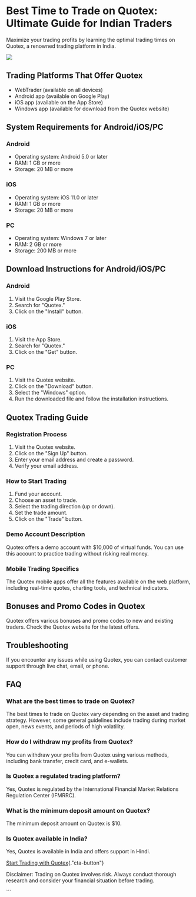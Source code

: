 

# Best Time to Trade on Quotex: Ultimate Guide for Indian Traders

Maximize your trading profits by learning the optimal trading times on
Quotex, a renowned trading platform in India.

[![](https://static.quotex.io/files/4_en/300_250.jpg)](https://traff.sbs/brokerqxlid)




## Trading Platforms That Offer Quotex

-   WebTrader (available on all devices)
-   Android app (available on Google Play)
-   iOS app (available on the App Store)
-   Windows app (available for download from the Quotex website)

## System Requirements for Android/iOS/PC

### Android

-   Operating system: Android 5.0 or later
-   RAM: 1 GB or more
-   Storage: 20 MB or more

### iOS

-   Operating system: iOS 11.0 or later
-   RAM: 1 GB or more
-   Storage: 20 MB or more

### PC

-   Operating system: Windows 7 or later
-   RAM: 2 GB or more
-   Storage: 200 MB or more

## Download Instructions for Android/iOS/PC

### Android

1.  Visit the Google Play Store.
2.  Search for "Quotex."
3.  Click on the "Install" button.

### iOS

1.  Visit the App Store.
2.  Search for "Quotex."
3.  Click on the "Get" button.

### PC

1.  Visit the Quotex website.
2.  Click on the "Download" button.
3.  Select the "Windows" option.
4.  Run the downloaded file and follow the installation instructions.

## Quotex Trading Guide

### Registration Process

1.  Visit the Quotex website.
2.  Click on the "Sign Up" button.
3.  Enter your email address and create a password.
4.  Verify your email address.

### How to Start Trading

1.  Fund your account.
2.  Choose an asset to trade.
3.  Select the trading direction (up or down).
4.  Set the trade amount.
5.  Click on the "Trade" button.

### Demo Account Description

Quotex offers a demo account with \$10,000 of virtual funds. You can use
this account to practice trading without risking real money.

### Mobile Trading Specifics

The Quotex mobile apps offer all the features available on the web
platform, including real-time quotes, charting tools, and technical
indicators.

## Bonuses and Promo Codes in Quotex

Quotex offers various bonuses and promo codes to new and existing
traders. Check the Quotex website for the latest offers.

## Troubleshooting

If you encounter any issues while using Quotex, you can contact customer
support through live chat, email, or phone.

## FAQ

### What are the best times to trade on Quotex?

The best times to trade on Quotex vary depending on the asset and
trading strategy. However, some general guidelines include trading
during market open, news events, and periods of high volatility.

### How do I withdraw my profits from Quotex?

You can withdraw your profits from Quotex using various methods,
including bank transfer, credit card, and e-wallets.

### Is Quotex a regulated trading platform?

Yes, Quotex is regulated by the International Financial Market Relations
Regulation Center (IFMRRC).

### What is the minimum deposit amount on Quotex?

The minimum deposit amount on Quotex is \$10.

### Is Quotex available in India?

Yes, Quotex is available in India and offers support in Hindi.

[Start Trading with
Quotex](\%22https://traff.sbs/brokerqxlid\%22){."cta-button"}

Disclaimer: Trading on Quotex involves risk. Always conduct thorough
research and consider your financial situation before trading.

\`\`\`

